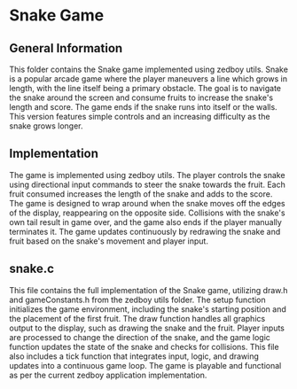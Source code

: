 # Snake Game

## General Information

This folder contains the Snake game implemented using zedboy utils. Snake is a popular arcade game where the player maneuvers a line which grows in length, with the line itself being a primary obstacle. The goal is to navigate the snake around the screen and consume fruits to increase the snake's length and score. The game ends if the snake runs into itself or the walls. This version features simple controls and an increasing difficulty as the snake grows longer.

## Implementation

The game is implemented using zedboy utils. The player controls the snake using directional input commands to steer the snake towards the fruit. Each fruit consumed increases the length of the snake and adds to the score. The game is designed to wrap around when the snake moves off the edges of the display, reappearing on the opposite side. Collisions with the snake's own tail result in game over, and the game also ends if the player manually terminates it. The game updates continuously by redrawing the snake and fruit based on the snake's movement and player input.

## snake.c

This file contains the full implementation of the Snake game, utilizing draw.h and gameConstants.h from the zedboy utils folder. The setup function initializes the game environment, including the snake's starting position and the placement of the first fruit. The draw function handles all graphics output to the display, such as drawing the snake and the fruit. Player inputs are processed to change the direction of the snake, and the game logic function updates the state of the snake and checks for collisions. This file also includes a tick function that integrates input, logic, and drawing updates into a continuous game loop. The game is playable and functional as per the current zedboy application implementation.
